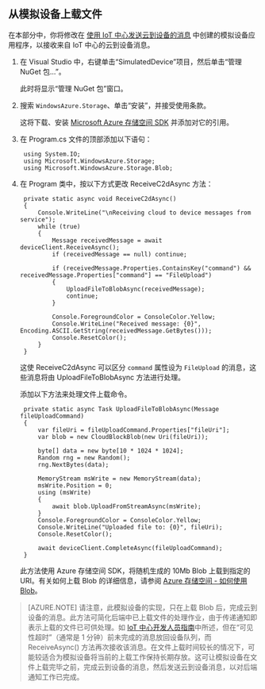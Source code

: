 ## 从模拟设备上载文件

在本部分中，你将修改在 [使用 IoT 中心发送云到设备的消息] 中创建的模拟设备应用程序，以接收来自 IoT 中心的云到设备消息。

1. 在 Visual Studio 中，右键单击“SimulatedDevice”项目，然后单击“管理 NuGet 包...”。 

    此时将显示“管理 NuGet 包”窗口。

2. 搜索 `WindowsAzure.Storage`、单击“安装”，并接受使用条款。

    这将下载、安装 [Microsoft Azure 存储空间 SDK](https://www.nuget.org/packages/WindowsAzure.Storage/) 并添加对它的引用。

3. 在 Program.cs 文件的顶部添加以下语句：

        using System.IO;
        using Microsoft.WindowsAzure.Storage;
        using Microsoft.WindowsAzure.Storage.Blob;

4. 在 Program 类中，按以下方式更改 ReceiveC2dAsync 方法：
         
        private static async void ReceiveC2dAsync()
        {
            Console.WriteLine("\nReceiving cloud to device messages from service");
            while (true)
            {
                Message receivedMessage = await deviceClient.ReceiveAsync();
                if (receivedMessage == null) continue;

                if (receivedMessage.Properties.ContainsKey("command") && receivedMessage.Properties["command"] == "FileUpload")
                {
                    UploadFileToBlobAsync(receivedMessage);
                    continue;
                }

                Console.ForegroundColor = ConsoleColor.Yellow;
                Console.WriteLine("Received message: {0}", Encoding.ASCII.GetString(receivedMessage.GetBytes()));
                Console.ResetColor();
            }
        }

    这使 ReceiveC2dAsync 可以区分 `command` 属性设为 `FileUpload` 的消息，这些消息将由 UploadFileToBlobAsync 方法进行处理。

    添加以下方法来处理文件上载命令。
   
        private static async Task UploadFileToBlobAsync(Message fileUploadCommand)
        {
            var fileUri = fileUploadCommand.Properties["fileUri"];
            var blob = new CloudBlockBlob(new Uri(fileUri));

            byte[] data = new byte[10 * 1024 * 1024];
            Random rng = new Random();
            rng.NextBytes(data);

            MemoryStream msWrite = new MemoryStream(data);
            msWrite.Position = 0;
            using (msWrite)
            {
                await blob.UploadFromStreamAsync(msWrite);
            }
            Console.ForegroundColor = ConsoleColor.Yellow;
            Console.WriteLine("Uploaded file to: {0}", fileUri);
            Console.ResetColor();

            await deviceClient.CompleteAsync(fileUploadCommand);
        }

    此方法使用 Azure 存储空间 SDK，将随机生成的 10Mb Blob 上载到指定的 URI。有关如何上载 Blob 的详细信息，请参阅 [Azure 存储空间 - 如何使用 Blob]。

> [AZURE.NOTE] 请注意，此模拟设备的实现，只在上载 Blob 后，完成云到设备的消息。此方法可简化后端中已上载文件的处理作业，由于传递通知即表示上载的文件已可供处理。如 [IoT 中心开发人员指南][IoT Hub Developer Guide - C2D]中所述，但在“可见性超时”（通常是 1 分钟）前未完成的消息放回设备队列，而 ReceiveAsync() 方法再次接收该消息。在文件上载时间较长的情况下，可能较适合为模拟设备将当前的上载工作保持长期存放。这可让模拟设备在文件上载完毕之前，完成云到设备的消息，然后发送云到设备消息，以对后端通知工作已完成。

<!-- Links -->
[IoT Hub Developer Guide - C2D]: /documentation/articles/iot-hub-devguide/#c2d
[Azure 存储空间 - 如何使用 Blob]: /documentation/articles/storage-dotnet-how-to-use-blobs/#upload-a-blob-into-a-container

[使用 IoT 中心发送云到设备的消息]: /documentation/articles/iot-hub-csharp-csharp-c2d

<!-- Images -->

<!---HONumber=Mooncake_0321_2016-->